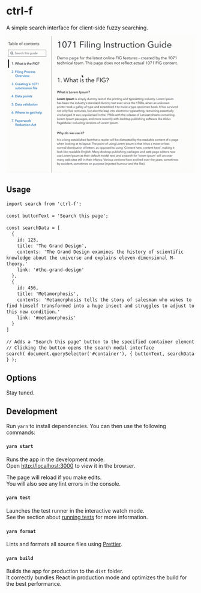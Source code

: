 # ctrl-f

A simple search interface for client-side fuzzy searching.

![ctrl-f screenshot](screenshot.gif)

## Usage

```
import search from 'ctrl-f';

const buttonText = 'Search this page';

const searchData = [
  {
    id: 123,
    title: 'The Grand Design',
    contents: 'The Grand Design examines the history of scientific knowledge about the universe and explains eleven-dimensional M-theory.'
    link: '#the-grand-design'
  },
  {
    id: 456,
    title: 'Metamorphosis',
    contents: 'Metamorphosis tells the story of salesman who wakes to find himself transformed into a huge insect and struggles to adjust to this new condition.'
    link: '#metamorphosis'
  }
]

// Adds a "Search this page" button to the specified container element
// Clicking the button opens the search modal interface
search( document.querySelector('#container'), { buttonText, searchData } );
```

## Options

Stay tuned.

## Development

Run `yarn` to install dependencies. You can then use the following commands:

#### `yarn start`

Runs the app in the development mode.\
Open [http://localhost:3000](http://localhost:3000) to view it in the browser.

The page will reload if you make edits.\
You will also see any lint errors in the console.

#### `yarn test`

Launches the test runner in the interactive watch mode.\
See the section about [running tests](https://facebook.github.io/create-react-app/docs/running-tests) for more information.

#### `yarn format`

Lints and formats all source files using [Prettier](https://prettier.io/).

#### `yarn build`

Builds the app for production to the `dist` folder.\
It correctly bundles React in production mode and optimizes the build for the best performance.

